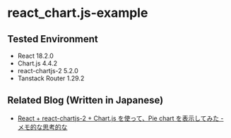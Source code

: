 # react_chart.js-example
## Tested Environment

- React 18.2.0
- Chart.js 4.4.2
- react-chartjs-2 5.2.0
- Tanstack Router 1.29.2

## Related Blog (Written in Japanese)

- [React + react-chartjs-2 + Chart.js を使って、Pie chart を表示してみた - メモ的な思考的な](https://thinkami.hatenablog.com/entry/2024/04/21/225731)